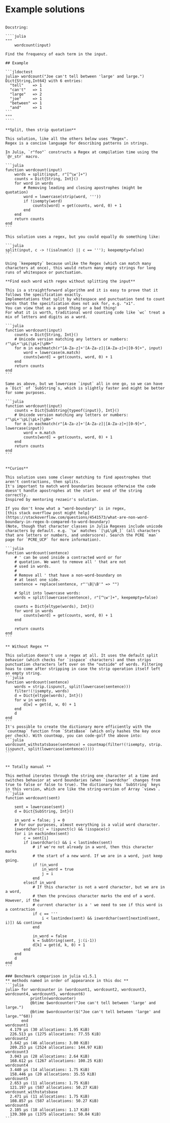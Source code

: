 # Example solutions

`````

Docstring:

````julia
"""
    wordcount(input)

Find the frequency of each term in the input.

## Example

```jldoctest
julia> wordcount("Joe can't tell between 'large' and large.")
Dict{String,Int64} with 6 entries:
  "tell"    => 1
  "can't"   => 1
  "large"   => 2
  "joe"     => 1
  "between" => 1
  "and"     => 1
```
"""
````

**Split, then strip quotation**

This solution, like all the others below uses "Regex".
Regex is a concise language for describing patterns in strings.

In Julia, `r"foo"` constructs a Regex at compilation time using the `@r_str` macro.

```julia
function wordcount(input)
    words = split(input, r"[^\w']+")
    counts = Dict{String, Int}()
    for word in words
        # Removing leading and closing apostrophes (might be quotation)
        word = lowercase(strip(word, '''))
        if !isempty(word)
            counts[word] = get(counts, word, 0) + 1
        end
    end
    return counts
end
```

This solution uses a regex, but you could equally do something like:

```julia
split(input, c -> !(isalnum(c) || c == '''); keepempty=false)
```

Using `keepempty` because unlike the Regex (which can match many characters at once), this would return many empty strings for long runs of whitespace or punctuation.

**Find each word with regex without splitting the input**

This is a straightforward algorithm and it is easy to prove that it follows the specification exactly.
Implementations that split by whitespace and punctuation tend to count words that the specification does not ask for, e.g. "x1".
You can view that as a good thing or a bad thing!
For what it is worth, traditional word counting code like `wc` treat a mix of letters and digits as a word.

```julia
function wordcount(input)
    counts = Dict{String, Int}()
    # Unicode version matching any letters or numbers: r"\pL+'\pL|\pL+|\pN+"
    for m in eachmatch(r"[A-Za-z]+'[A-Za-z]|[A-Za-z]+|[0-9]+", input)
        word = lowercase(m.match)
        counts[word] = get(counts, word, 0) + 1
    end
    return counts
end
```

Same as above, but we lowercase `input` all in one go, so we can have a `Dict` of `SubString`s, which is slightly faster and might be better for some purposes.

```julia
function wordcount(input)
    counts = Dict{SubString{typeof(input)}, Int}()
    # Unicode version matching any letters or numbers: r"\pL+'\pL|\pL+|\pN+"
    for m in eachmatch(r"[A-Za-z]+'[A-Za-z]|[A-Za-z]+|[0-9]+", lowercase(input))
        word = m.match
        counts[word] = get(counts, word, 0) + 1
    end
    return counts
end
```


**Curios**

This solution uses some clever matching to find apostrophes that aren't contractions, then splits.
It's important to match word boundaries because otherwise the code doesn't handle apostrophes at the start or end of the string correctly.
Inspired by mentoring rezaeir's solution.

If you don't know what a "word-boundary" is in regex,
[this stack overflow post might help](https://stackoverflow.com/questions/4541573/what-are-non-word-boundary-in-regex-b-compared-to-word-boundary)
(Note, though that character classes in Julia Regexes include unicode characters by default. e.g. `\w` matches `[\pL\pN_]` (all characters that are letters or numbers, and underscore). Search the PCRE `man` page for `PCRE_UCP` for more information).

```julia
function wordcount(sentence)
    # ' can be used inside a contracted word or for
    # quotation. We want to remove all ' that are not
    # used in words.
    #
    # Remove all ' that have a non-word-boundary on
    # at least one side.
    sentence = replace(sentence, r"'\B|\B'" => "")

    # Split into lowercase words:
    words = split(lowercase(sentence), r"[^\w']+", keepempty=false)

    counts = Dict{eltype(words), Int}()
    for word in words
        counts[word] = get(counts, word, 0) + 1
    end

    return counts
end
```

** Without Regex ** 

This solution doesn't use a regex at all. It uses the default split behavior (which checks for `isspace` characters) and then strips punctuation characters left over on the "outside" of words. Filtering hoas to come after stripping in case the strip operation itself left an empty string.
```julia
function wordcount(sentence)
    words = strip.(ispunct, split(lowercase(sentence)))
    filter!(!isempty, words)
    d = Dict{eltype(words), Int}()
    for w in words
        d[w] = get(d, w, 0) + 1
    end
    d
end
```
It's possible to create the dictionary more efficiently with the `countmap` function from `StatsBase` (which only hashes the key once per check). With countmap, you can code-golf the above into:
```julia
wordcount_withstatsbase(sentence) = countmap(filter!(!isempty, strip.(ispunct, split(lowercase(sentence)))))
```


** Totally manual ** 

This method iterates through the string one character at a time and switches behavior at word boundaries (when `iswordchar` changes from true to false or false to true). The dictionary has `SubString` keys in this version, which are like the string-version of Array `views`.
```julia
function wordcount(sent)

    sent = lowercase(sent)
    d = Dict{SubString, Int}()

    in_word = false; j = 0
    # For our purposes, almost everything is a valid word character.
    iswordchar(c) = !ispunct(c) && !isspace(c)
    for i in eachindex(sent)
        c = sent[i]
        if iswordchar(c) && i < lastindex(sent)
            # if we're not already in a word, then this character marks
            # the start of a new word. If we are in a word, just keep going.
            if !in_word
                in_word = true
                j = i
            end
        elseif in_word
            # If this character is not a word character, but we are in a word,
            # then the previous character marks the end of a word. However, if the
            # current character is a ' we need to see if this word is a contraction
            if c == '''
                i < lastindex(sent) && iswordchar(sent[nextind(sent, i)]) && continue
            end

            in_word = false
            k = SubString(sent, j:(i-1))
            d[k] = get(d, k, 0) + 1
        end
    end
    d
end
```

### Benchmark comparison in julia v1.5.1
** methods named in order of appearance in this doc ** 
```julia
julia> for wordcounter in (wordcount1, wordcount2, wordcount3, wordcount4, wordcount5, wordcount6)
           println(wordcounter)
           @btime $wordcounter("Joe can't tell between 'large' and large.")
           @btime $wordcounter($("Joe can't tell between 'large' and large."^60))
       end
wordcount1
  4.179 μs (30 allocations: 1.95 KiB)
  226.513 μs (1275 allocations: 77.55 KiB)
wordcount2
  3.642 μs (46 allocations: 3.00 KiB)
  209.253 μs (2524 allocations: 144.97 KiB)
wordcount3
  3.043 μs (28 allocations: 2.64 KiB)
  168.612 μs (1267 allocations: 100.25 KiB)
wordcount4
  3.440 μs (14 allocations: 1.75 KiB)
  158.446 μs (20 allocations: 35.55 KiB)
wordcount5
  2.653 μs (11 allocations: 1.75 KiB)
  121.197 μs (587 allocations: 50.27 KiB)
wordcount_withstatsbase
  2.471 μs (11 allocations: 1.75 KiB)
  108.857 μs (587 allocations: 50.27 KiB)
wordcount6
  2.105 μs (18 allocations: 1.17 KiB)
  139.380 μs (1375 allocations: 50.84 KiB)
```


`````
